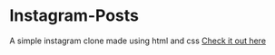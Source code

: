 # Instagram-Posts
A simple instagram clone made using html and css
<a href = "https://veesesh.github.io/Instagram-Posts/"> Check it out here </a>
